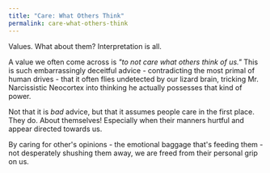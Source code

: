 ```yaml
---
title: "Care: What Others Think"
permalink: care-what-others-think
---
```


Values. What about them? Interpretation is all.

A value we often come across is *"to not care what others think of us."* This is such embarrassingly deceitful advice - contradicting the most primal of human drives - that it often flies undetected by our lizard brain, tricking Mr. Narcissistic Neocortex into thinking he actually possesses that kind of power.

Not that it is *bad* advice, but that it assumes people care in the first place. They do. About themselves! Especially when their manners hurtful and appear directed towards us.

By caring for other's opinions - the emotional baggage that's feeding them - not desperately shushing them away, we are freed from their personal grip on us.
